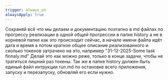 ```yaml
---
trigger: always_on
alwaysApply: true
---
```

Сохраняй всё что мы делаем и документацию поэтапно в md файлах по прогрессу реализации в одной общей прогрессии в папке history а не в корневой папке как это происходит сейчас, в начале имени файла идёт дата и время а потом краткое общее описание реализованного и сколько токенов затрачено на это, например "31-12-2025-Some task finnaly.md" Делай это как можно реже, только в конце задачи, чтобы не тратиться лишний раз токены.
Так же в папке history должен быть единый файл интрукции run.md по остановке всего приложения, запуску и перезапуску, обновляй его если нужно.